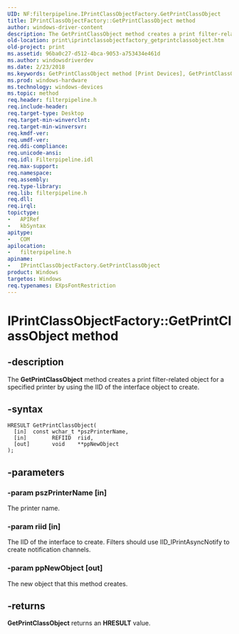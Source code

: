 ```yaml
---
UID: NF:filterpipeline.IPrintClassObjectFactory.GetPrintClassObject
title: IPrintClassObjectFactory::GetPrintClassObject method
author: windows-driver-content
description: The GetPrintClassObject method creates a print filter-related object for a specified printer by using the IID of the interface object to create.
old-location: print\iprintclassobjectfactory_getprintclassobject.htm
old-project: print
ms.assetid: 96ba0c27-d512-4bca-9053-a753434e461d
ms.author: windowsdriverdev
ms.date: 2/23/2018
ms.keywords: GetPrintClassObject method [Print Devices], GetPrintClassObject method [Print Devices], IPrintClassObjectFactory interface, GetPrintClassObject,IPrintClassObjectFactory.GetPrintClassObject, IPrintClassObjectFactory, IPrintClassObjectFactory interface [Print Devices], GetPrintClassObject method, IPrintClassObjectFactory::GetPrintClassObject, filterpipeline/IPrintClassObjectFactory::GetPrintClassObject, filterpipeline_18eaede9-1064-4387-a30b-2fc2e245e0ca.xml, print.iprintclassobjectfactory_getprintclassobject
ms.prod: windows-hardware
ms.technology: windows-devices
ms.topic: method
req.header: filterpipeline.h
req.include-header: 
req.target-type: Desktop
req.target-min-winverclnt: 
req.target-min-winversvr: 
req.kmdf-ver: 
req.umdf-ver: 
req.ddi-compliance: 
req.unicode-ansi: 
req.idl: Filterpipeline.idl
req.max-support: 
req.namespace: 
req.assembly: 
req.type-library: 
req.lib: filterpipeline.h
req.dll: 
req.irql: 
topictype:
-	APIRef
-	kbSyntax
apitype:
-	COM
apilocation:
-	filterpipeline.h
apiname:
-	IPrintClassObjectFactory.GetPrintClassObject
product: Windows
targetos: Windows
req.typenames: EXpsFontRestriction
---
```


# IPrintClassObjectFactory::GetPrintClassObject method


## -description


The <b>GetPrintClassObject</b> method creates a print filter-related object for a specified printer by using the IID of the interface object to create.


## -syntax


````
HRESULT GetPrintClassObject(
  [in]  const wchar_t *pszPrinterName,
  [in]        REFIID  riid,
  [out]       void    **ppNewObject
);
````


## -parameters




### -param pszPrinterName [in]

The printer name.


### -param riid [in]

The IID of the interface to create. Filters should use IID_IPrintAsyncNotify to create notification channels.


### -param ppNewObject [out]

The new object that this method creates.


## -returns



<b>GetPrintClassObject</b> returns an <b>HRESULT</b> value.



